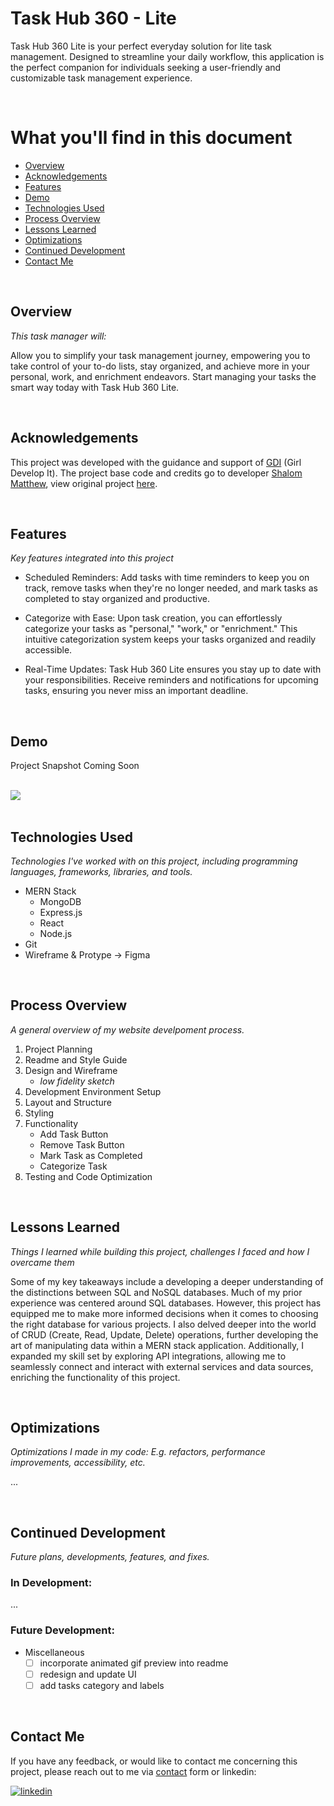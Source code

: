 # Task Hub 360 - Lite 

Task Hub 360 Lite is your perfect everyday solution for lite task management. Designed to streamline your daily workflow, this application is the perfect companion for individuals seeking a user-friendly and customizable task management experience.

<br>

# What you'll find in this document 

* [Overview](#overview)
* [Acknowledgements](#acknowledgements)
* [Features](#features)
* [Demo](#demo)
* [Technologies Used](#technologies-used)
* [Process Overview](#process-overview)
* [Lessons Learned](#lessons-learned)
* [Optimizations](#optimizations)
* [Continued Development](#continued-development)
* [Contact Me](#contact-me) 

<br>

## Overview 
_This task manager will:_
<br>

Allow you to simplify your task management journey, empowering you to take control of your to-do lists, stay organized, and achieve more in your personal, work, and enrichment endeavors. Start managing your tasks the smart way today with Task Hub 360 Lite.

<br>

## Acknowledgements

This project was developed with the guidance and support of [GDI](https://girldevelopit.com/) (Girl Develop It). The project base code and credits go to developer [Shalom Matthew](https://github.com/CodaBae), view original project [here](https://github.com/CodaBae/GDI-MERN-STACK-CLASS). 

<br>

## Features 
_Key features integrated into this project_

- Scheduled Reminders: Add tasks with time reminders to keep you on track, remove tasks when they're no longer needed, and mark tasks as completed to stay organized and productive.

- Categorize with Ease: Upon task creation, you can effortlessly categorize your tasks as "personal," "work," or "enrichment." This intuitive categorization system keeps your tasks organized and readily accessible.

- Real-Time Updates: Task Hub 360 Lite ensures you stay up to date with your responsibilities. Receive reminders and notifications for upcoming tasks, ensuring you never miss an important deadline.

<br>

## Demo

Project Snapshot Coming Soon 
<!-- <img src="https://github.com/natiaLollie/personal-portfolio-2022/blob/main/src/_imgs/portfolio-snapshot.gif?raw=true" width="80%"/> -->
<br>
<a href="https://natialollie.success-way.co/"><img src="https://github.com/task-hub-360-lite/docs/view-poject-button?raw=true"></a>

<br>
<br>

## Technologies Used
_Technologies I've worked with on this project, including programming languages, frameworks, libraries, and tools._
- MERN Stack 
    - MongoDB
    - Express.js
    - React
    - Node.js
- Git
- Wireframe & Protype -> Figma 

<br>

## Process Overview
_A general overview of my website develpoment process._
<br>
1. Project Planning 
2. Readme and Style Guide 
3. Design and Wireframe 
	- _low fidelity sketch_ 
4. Development Environment Setup
5. Layout and Structure 
6. Styling 
7. Functionality
	- Add Task Button
	- Remove Task Button
	- Mark Task as Completed 
	- Categorize Task
8. Testing and Code Optimization

<br>

## Lessons Learned 
_Things I learned while building this project, challenges I faced and how I overcame them_

 Some of my key takeaways include a developing a deeper understanding of the distinctions between SQL and NoSQL databases. Much of my prior experience was centered around SQL databases. However, this project has equipped me to make more informed decisions when it comes to choosing the right database for various projects. I also delved deeper into the world of CRUD (Create, Read, Update, Delete) operations, further developing the art of manipulating data within a MERN stack application. Additionally, I expanded my skill set by exploring API integrations, allowing me to seamlessly connect and interact with external services and data sources, enriching the functionality of this project.

<br>

## Optimizations
_Optimizations I made in my code: E.g. refactors, performance improvements, accessibility, etc._

...

<br>

## Continued Development 
_Future plans, developments, features, and fixes._
### In Development:

...

### Future Development:
- Miscellaneous
	- [ ] incorporate animated gif preview into readme
	- [ ] redesign and update UI 
	- [ ] add tasks category and labels 

<br>

## Contact Me 

If you have any feedback, or would like to contact me concerning this project, please reach out to me via [contact](https://natialollie.success-way.co/#contact) form or linkedin:

[![linkedin](https://img.shields.io/badge/linkedin-0A66C2?style=for-the-badge&logo=linkedin&logoColor=white)](https://www.linkedin.com/in/natialollie/)